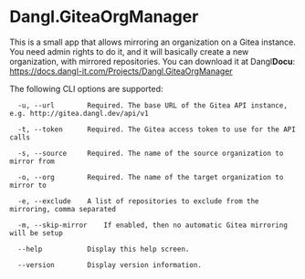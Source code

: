 # Dangl.GiteaOrgManager

This is a small app that allows mirroring an organization on a Gitea instance. You need admin rights to do it, and it will basically create a new organization, with mirrored repositories. You can download it at Dangl**Docu**: https://docs.dangl-it.com/Projects/Dangl.GiteaOrgManager

The following CLI options are supported:

```
  -u, --url        Required. The base URL of the Gitea API instance, e.g. http://gitea.dangl.dev/api/v1

  -t, --token      Required. The Gitea access token to use for the API calls

  -s, --source     Required. The name of the source organization to mirror from

  -o, --org        Required. The name of the target organization to mirror to

  -e, --exclude    A list of repositories to exclude from the mirroring, comma separated
  
  -m, --skip-mirror    If enabled, then no automatic Gitea mirroring will be setup

  --help           Display this help screen.

  --version        Display version information.
  ```